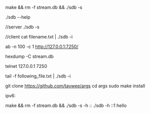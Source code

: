 




make && rm -f stream.db && ./sdb -s

./sdb --help


//server
./sdb -s


//client
cat filename.txt | ./sdb -i




ab -n 100 -c 1 http://127.0.0.1:7250/


hexdump -C stream.db

telnet 127.0.0.1 7250


tail -f following_file.txt | ./sdb -i




git clone https://github.com/taywee/args
cd args
sudo make install




ipv6:

make && rm -f stream.db && ./sdb -s -h ::
./sdb -h ::1 hello
